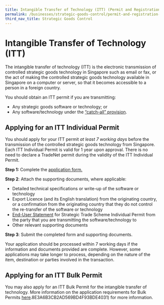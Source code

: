 ```yaml
---
title: Intangible Transfer of Technology (ITT) (Permit and Registration Requirements)
permalink: /businesses/strategic-goods-control/permit-and-registration-requirements/intangible-transfer-of-technology-itt
third_nav_title: Strategic Goods Control
---
```


# Intangible Transfer of Technology (ITT)

The intangible transfer of technology (ITT) is the electronic transmission of controlled strategic goods technology in Singapore such as email or fax, or the act of making the controlled strategic goods technology available in Singapore on a computer or server, so that it becomes accessible to a person in a foreign country.

You should obtain an ITT permit if you are transmitting:

-   Any strategic goods software or technology; or
-   Any software/technology under the  [“catch-all” provision](https://www.customs.gov.sg/businesses/strategic-goods-control/permit-and-registration-requirements/individual-permit-export-transhipment-and-transit#catch).

## Applying for an ITT Individual Permit

You should apply for your ITT permit  _at least 7 working days_  before the transmission of the controlled strategic goods technology from Singapore. Each ITT Individual Permit is valid for 1 year upon approval. There is no need to declare a TradeNet permit during the validity of the ITT Individual Permit.

**Step 1:** Complete the [application form.](https://www.customs.gov.sg/eservices/customs-forms-and-service-links#StrategicGood)

**Step 2**: Attach the supporting documents, where applicable:

-   Detailed technical specifications or write-up of the software or technology
-   Export Licence (and its English translation) from the originating country, or a confirmation from the originating country that they do not control the re-transfer of the software or technology
-   [End-User Statement](https://www.customs.gov.sg/eservices/customs-forms-and-service-links#StrategicGood) for Strategic Trade Scheme Individual Permit from the party that you are transmitting the software/technology to
-   Other relevant supporting documents

**Step 3**: Submit the completed form and supporting documents.

Your application should be processed within 7 working days if the information and documents provided are complete. However, some applications may take longer to process, depending on the nature of the item, destination or parties involved in the transaction.

## Applying for an ITT Bulk Permit

You may also apply for an ITT Bulk Permit for the intangible transfer of technology. More information on the application requirements for Bulk Permits  [here](https://www.customs.gov.sg/-/media/cus/files/business/strategic-goods-control/applyingforbulkpermits.docx?la=en&hash=6F1E6C7C71281DDBB0DC18A6FE4D9290324A8F78).8E3A6B3CB2AD569BD4F93BDE4031)  for more information.
